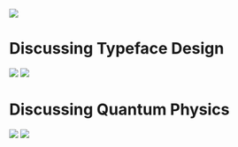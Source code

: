 ![](huxley.jpg)

# Discussing Typeface Design

![](hxf1.jpeg)
![](hxf2.jpeg)

# Discussing Quantum Physics

![](hxq1.jpeg)
![](hxq2.jpeg)